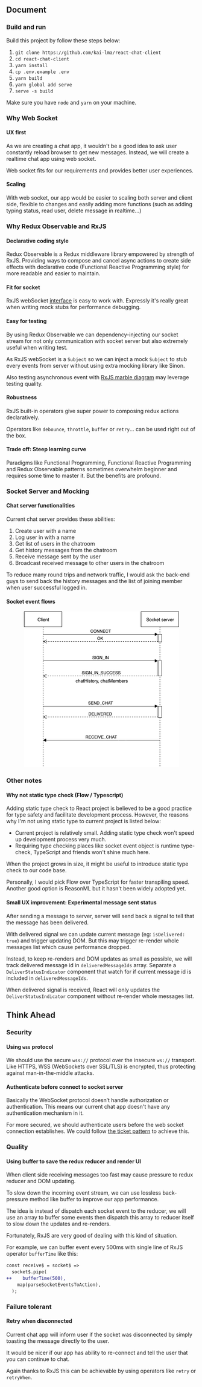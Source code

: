## Document

### Build and run

Build this project by follow these steps below:

1. `git clone https://github.com/kai-lma/react-chat-client`
2. `cd react-chat-client`
3. `yarn install`
4. `cp .env.example .env`
5. `yarn build`
6. `yarn global add serve`
7. `serve -s build`

Make sure you have `node` and `yarn` on your machine.

### Why Web Socket

#### UX first

As we are creating a chat app, it wouldn't be a good idea to ask user constantly reload browser to get new messages.
Instead, we will create a realtime chat app using web socket.

Web socket fits for our requirements and provides better user experiences.

#### Scaling

With web socket, our app would be easier to scaling both server and client side,
flexible to changes and easily adding more functions (such as adding typing status, read user, delete message in realtime...)

### Why Redux Observable and RxJS

#### Declarative coding style

Redux Observable is a Redux middleware library empowered by strength of RxJS.
Providing ways to compose and cancel async actions to create side effects with declarative code (Functional Reactive Programming style) for more readable and easier to maintain.

#### Fit for socket

RxJS webSocket [interface](https://rxjs-dev.firebaseapp.com/api/webSocket/webSocket) is easy to work with.
Expressly it's really great when writing mock stubs for performance debugging.

#### Easy for testing

By using Redux Observable we can dependency-injecting our socket stream for not only communication with socket server but also extremely useful when writing test.

As RxJS webSocket is a `Subject` so we can inject a mock `Subject` to stub every events from server without using extra mocking library like Sinon.

Also testing asynchronous event with [RxJS marble diagram](https://github.com/ReactiveX/rxjs/blob/master/docs_app/content/guide/testing/marble-testing.md) may leverage testing quality.

#### Robustness

RxJS built-in operators give super power to composing redux actions declaratively.

Operators like `debounce`, `throttle`, `buffer` or `retry`... can be used right out of the box.

#### Trade off: Steep learning curve

Paradigms like Functional Programming, Functional Reactive Programming and Redux Observable patterns sometimes overwhelm beginner and requires some time to master it.
But the benefits are profound.

### Socket Server and Mocking

#### Chat server functionalities

Current chat server provides these abilities:

1. Create user with a name
2. Log user in with a name
3. Get list of users in the chatroom
4. Get history messages from the chatroom
5. Receive message sent by the user
6. Broadcast received message to other users in the chatroom

To reduce many round trips and network traffic, I would ask the back-end guys to send back the history messages and the list of joining member when user successful logged in.

#### Socket event flows

<center>

![socket server sequence diagram](docs/socket-sequence-diagram.png)

</center>

### Other notes

#### Why not static type check (Flow / Typescript)

Adding static type check to React project is believed to be a good practice for type safety and facilitate development process.
However, the reasons why I'm not using static type to current project is listed below:

- Current project is relatively small. Adding static type check won't speed up development process very much.
- Requiring type checking places like socket event object is runtime type-check, TypeScript and friends won't shine much here.

When the project grows in size, it might be useful to introduce static type check to our code base.

Personally, I would pick Flow over TypeScript for faster transpiling speed.
Another good option is ReasonML but it hasn't been widely adopted yet.

#### Small UX improvement: Experimental message sent status

After sending a message to server, server will send back a signal to tell that the message has been delivered.

With delivered signal we can update current message (eg: `isDelivered: true`) and trigger updating DOM.
But this may trigger re-render whole messages list which cause performance dropped.

Instead, to keep re-renders and DOM updates as small as possible, we will track delivered message id in `deliveredMessageIds` array.
Separate a `DeliverStatusIndicator` component that watch for if current message id is included in `deliveredMessageIds`.

When delivered signal is received, React will only updates the `DeliverStatusIndicator` component without re-render whole messages list.

## Think Ahead

### Security

#### Using `wss` protocol

We should use the secure `wss://` protocol over the insecure `ws://` transport.
Like HTTPS, WSS (WebSockets over SSL/TLS) is encrypted, thus protecting against man-in-the-middle attacks.

#### Authenticate before connect to socket server

Basically the WebSocket protocol doesn’t handle authorization or authentication.
This means our current chat app doesn't have any authentication mechanism in it.

For more secured, we should authenticate users before the web socket connection establishes.
We could follow [the ticket pattern](http://lucumr.pocoo.org/2012/9/24/websockets-101/) to achieve this.

### Quality

#### Using buffer to save the redux reducer and render UI

When client side receiving messages too fast may cause pressure to redux reducer and DOM updating.

To slow down the incoming event stream, we can use lossless back-pressure method like buffer to improve our app performance.

The idea is instead of dispatch each socket event to the reducer, we will use an array to buffer some events then dispatch this array to reducer itself to slow down the updates and re-renders.

Fortunately, RxJS are very good of dealing with this kind of situation.

For example, we can buffer event every 500ms with single line of RxJS operator `bufferTime` like this:

```diff
const receive$ = socket$ =>
  socket$.pipe(
++    bufferTime(500),
    map(parseSocketEventsToAction),
  );
```

### Failure tolerant

#### Retry when disconnected

Current chat app will inform user if the socket was disconnected by simply toasting the message directly to the user.

It would be nicer if our app has ability to re-connect and tell the user that you can continue to chat.

Again thanks to RxJS this can be achievable by using operators like `retry` or `retryWhen`.
